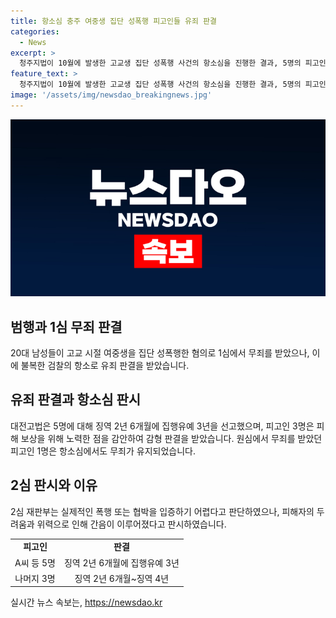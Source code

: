 ```yaml
---
title: 항소심 충주 여중생 집단 성폭행 피고인들 유죄 판결
categories:
  - News
excerpt: >
  청주지법이 10월에 발생한 고교생 집단 성폭행 사건의 항소심을 진행한 결과, 5명의 피고인 중 1명에게는 무죄가 유지되었으나, 나머지 4명에 대해 징역형이 선고되는 등 논란이 일었다. 2심 재판부는 피의자들이 직접적인 폭행이나 협박을 행한 증거를 찾기 어렵다고 했지만, 피해자에 대한 위협이 있었음을 고려해 유죄로 판단했다. 1심 재판부는 피해자 진술이 일관되지 않아 무죄를 선고했으나, 검찰은 항소를 통해 위계 등 간음 혐의를 추가하여 재판을 진행했다.
feature_text: >
  청주지법이 10월에 발생한 고교생 집단 성폭행 사건의 항소심을 진행한 결과, 5명의 피고인 중 1명에게는 무죄가 유지되었으나, 나머지 4명에 대해 징역형이 선고되는 등 논란이 일었다. 2심 재판부는 피의자들이 직접적인 폭행이나 협박을 행한 증거를 찾기 어렵다고 했지만, 피해자에 대한 위협이 있었음을 고려해 유죄로 판단했다. 1심 재판부는 피해자 진술이 일관되지 않아 무죄를 선고했으나, 검찰은 항소를 통해 위계 등 간음 혐의를 추가하여 재판을 진행했다.
image: '/assets/img/newsdao_breakingnews.jpg'
---
```


<p><img src="/assets/img/newsdao_breakingnews.jpg" alt="cryptoinkorea 속보" /></p>

<h2 data-ke-size="size26">범행과 1심 무죄 판결</h2>

<p data-ke-size="size16">20대 남성들이 고교 시절 여중생을 집단 성폭행한 혐의로 1심에서 무죄를 받았으나, 이에 불복한 검찰의 항소로 유죄 판결을 받았습니다.</p>

<h2 data-ke-size="size26">유죄 판결과 항소심 판시</h2>

<p data-ke-size="size16">대전고법은 5명에 대해 징역 2년 6개월에 집행유예 3년을 선고했으며, 피고인 3명은 피해 보상을 위해 노력한 점을 감안하여 감형 판결을 받았습니다. 원심에서 무죄를 받았던 피고인 1명은 항소심에서도 무죄가 유지되었습니다.</p>

<h2 data-ke-size="size26">2심 판시와 이유</h2>

<p data-ke-size="size16">2심 재판부는 실제적인 폭행 또는 협박을 입증하기 어렵다고 판단하였으나, 피해자의 두려움과 위력으로 인해 간음이 이루어졌다고 판시하였습니다.</p>

<table>
    <tr>
        <td style="text-align: center; height: 17px;"><b>피고인</b></td>
        <td style="text-align: center; height: 17px;"><b>판결</b></td>
    </tr>
    <tr>
        <td style="text-align: center; height: 17px;">A씨 등 5명</td>
        <td style="text-align: center; height: 17px;">징역 2년 6개월에 집행유예 3년</td>
    </tr>
    <tr>
        <td style="text-align: center; height: 17px;">나머지 3명</td>
        <td style="text-align: center; height: 17px;">징역 2년 6개월~징역 4년</td>
    </tr>
</table>
실시간 뉴스 속보는, <a href="https://newsdao.kr" rel="dofollow">https://newsdao.kr</a>


